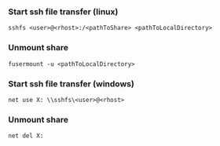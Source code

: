 ### Start ssh file transfer (linux)
```
sshfs <user>@<rhost>:/<pathToShare> <pathToLocalDirectory>
```

### Unmount share
```
fusermount -u <pathToLocalDirectory>
```

### Start ssh file transfer (windows)
```
net use X: \\sshfs\<user>@<rhost>
```

### Unmount share
```
net del X:
```

